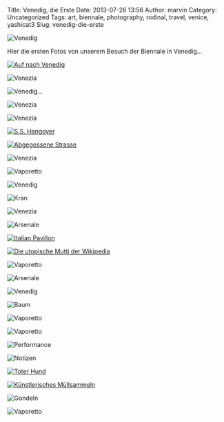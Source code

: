 Title: Venedig, die Erste
Date: 2013-07-26 13:56
Author: marvin
Category: Uncategorized
Tags: art, biennale, photography, rodinal, travel, venice, yashicat3
Slug: venedig-die-erste

![Venedig]({filename}/images/9308509931_06cc38e1aa_b.jpg)

Hier die ersten Fotos von unserem Besuch der Biennale in Venedig...

[![Auf nach
Venedig](https://farm8.staticflickr.com/7372/9306977352_9d69c46abb_b.jpg)](http://www.flickr.com/photos/marvinxsteadfast/9306977352/ "Auf nach Venedig by marvinxsteadfast, on Flickr")

![Venezia]({filename}/images/9366845683_ca37777696_b.jpg)

![Venedig...]({filename}/images/9311283854_eec1d140f6_b.jpg)

![Venezia]({filename}/images/9369624958_e132502d76_b.jpg)

![Venezia]({filename}/images/9369624570_9800e2df69_b.jpg)

[![S.S.
Hangover](https://farm4.staticflickr.com/3812/9366846531_b5d7c9f124_b.jpg)](http://www.flickr.com/photos/marvinxsteadfast/9366846531/ "S.S. Hangover by marvinxsteadfast, on Flickr")

[![Abgegossene
Strasse](https://farm6.staticflickr.com/5452/9369625182_d7f0c93557_b.jpg)](http://www.flickr.com/photos/marvinxsteadfast/9369625182/ "Abgegossene Strasse by marvinxsteadfast, on Flickr")

![Venezia]({filename}/images/9369624144_ac44ff9f26_b.jpg)

![Vaporetto]({filename}/images/9369670610_a4d342bb4f_b.jpg)

![Venedig]({filename}/images/9313113163_78dfdb3993_b.jpg)

![Kran]({filename}/images/9366904959_207d9f7fbe_b.jpg)

![Venezia]({filename}/images/9366908715_72be005c85_b.jpg)

![Arsenale]({filename}/images/9366917459_a34a453f28_b.jpg)

[![Italian
Pavillon](https://farm6.staticflickr.com/5466/9366927993_f7b587c4f5_b.jpg)](http://www.flickr.com/photos/marvinxsteadfast/9366927993/ "Italian Pavillon by marvinxsteadfast, on Flickr")

[![Die utopische Mutti der
Wikipedia](https://farm8.staticflickr.com/7409/9313095399_d1a2ac4032_b.jpg)](http://www.flickr.com/photos/marvinxsteadfast/9313095399/ "Die utopische Mutti der Wikipedia by marvinxsteadfast, on Flickr")

![Vaporetto]({filename}/images/9369727130_e7fe1bc8ea_b.jpg)

![Arsenale]({filename}/images/9366954373_af815f86a0_b.jpg)

![Venedig]({filename}/images/9311303402_faa201b4ea_b.jpg)

![Baum]({filename}/images/9366985119_54b6950d36_b.jpg)

![Vaporetto]({filename}/images/9366999057_722e6df269_b.jpg)

![Vaporetto]({filename}/images/9369787038_fe5c25d1ee_b.jpg)

![Performance]({filename}/images/9367013847_637ac43a97_b.jpg)

![Notizen]({filename}/images/9369797206_bd7acdb340_b.jpg)

[![Toter
Hund](https://farm6.staticflickr.com/5347/9367024491_3010a895a7_b.jpg)](http://www.flickr.com/photos/marvinxsteadfast/9367024491/ "Toter Hund by marvinxsteadfast, on Flickr")

[![Künstlerisches
Müllsammeln](https://farm6.staticflickr.com/5539/9369816372_b5ac828098_b.jpg)](http://www.flickr.com/photos/marvinxsteadfast/9369816372/ "Künstlerisches Müllsammeln by marvinxsteadfast, on Flickr")

![Gondeln]({filename}/images/9367080393_6bb2fc0035_b.jpg)

![Vaporetto]({filename}/images/9377093812_520990e656_b.jpg)


